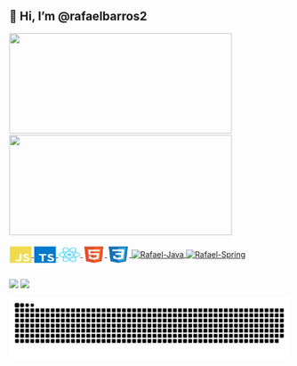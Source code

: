 ## 👋 Hi, I’m @rafaelbarros2
 <div>
  <a href="https://github.com/rafaelbarros2">
  <img height="180em" width="400" src="https://github-readme-stats.vercel.app/api?username=rafaelbarros2&show_icons=true&theme=tokyonight&include_all_commits=true&count_private=true"/>
  <img height="180em" width="400" src="https://github-readme-stats.vercel.app/api/top-langs/?username=rafaelbarros2&layout=compact&langs_count=7&theme=tokyonight"/>
</div>
  <div style="display: inline_block"><br>
  <img align="center" alt="Rafael-Js" height="30" width="40" src="https://raw.githubusercontent.com/devicons/devicon/master/icons/javascript/javascript-plain.svg">
  <img align="center" alt="Rafael-Ts" height="30" width="40" src="https://raw.githubusercontent.com/devicons/devicon/master/icons/typescript/typescript-plain.svg">
  <img align="center" alt="Rafael-React" height="30" width="40" src="https://raw.githubusercontent.com/devicons/devicon/master/icons/react/react-original.svg">
  <img align="center" alt="Rafael-HTML" height="30" width="40" src="https://raw.githubusercontent.com/devicons/devicon/master/icons/html5/html5-original.svg">
  <img align="center" alt="Rafael-CSS" height="30" width="40" src="https://raw.githubusercontent.com/devicons/devicon/master/icons/css3/css3-original.svg">
  <img align="center" alt="Rafael-Java" height="30" width="40" src="https://cdn.jsdelivr.net/gh/devicons/devicon/icons/java/java-original.svg">
  <img align="center" alt="Rafael-Spring" height="30" width="40" src="https://cdn.jsdelivr.net/gh/devicons/devicon/icons/spring/spring-original.svg">
</div>
  
 ##
 
  <div> 
  <a href = "rafael.eng.mecanic@gmail.com"><img src="https://img.shields.io/badge/-Gmail-%23333?style=for-the-badge&logo=gmail&logoColor=white" target="_blank"></a>
  <a href="https://www.linkedin.com/in/rafael-bgomes" target="_blank"><img src="https://img.shields.io/badge/-LinkedIn-%230077B5?style=for-the-badge&logo=linkedin&logoColor=white" target="_blank"></a> 
 
  ![Snake animation](https://github.com/rafaelbarros2/rafaelbarros2/blob/output/github-contribution-grid-snake.svg)
 
</div>
